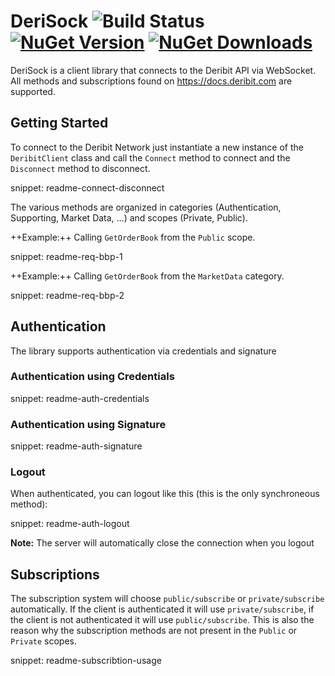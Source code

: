 # DeriSock ![Build Status](https://github.com/psollberger/DeriSock/actions/workflows/DeriSock_BuildTest.yml/badge.svg)  [![NuGet Version](http://img.shields.io/nuget/v/DeriSock.svg?style=flat)](https://www.nuget.org/packages/DeriSock/) [![NuGet Downloads](https://img.shields.io/nuget/dt/DeriSock.svg)](https://www.nuget.org/packages/DeriSock/)

DeriSock is a client library that connects to the Deribit API via WebSocket.  
All methods and subscriptions found on https://docs.deribit.com are supported.

## Getting Started

To connect to the Deribit Network just instantiate a new instance of the `DeribitClient` class and call the `Connect` method to connect and the `Disconnect` method to disconnect.

snippet: readme-connect-disconnect

The various methods are organized in categories (Authentication, Supporting, Market Data, ...) and scopes (Private, Public).

++Example:++ Calling `GetOrderBook` from the `Public` scope.

snippet: readme-req-bbp-1

++Example:++ Calling `GetOrderBook` from the `MarketData` category.

snippet: readme-req-bbp-2

## Authentication

The library supports authentication via credentials and signature

### Authentication using Credentials

snippet: readme-auth-credentials

### Authentication using Signature

snippet: readme-auth-signature

### Logout

When authenticated, you can logout like this (this is the only synchroneous method):

snippet: readme-auth-logout

**Note:** The server will automatically close the connection when you logout

## Subscriptions

The subscription system will choose `public/subscribe` or `private/subscribe` automatically.
If the client is authenticated it will use `private/subscribe`, if the client is not authenticated it will use `public/subscribe`.
This is also the reason why the subscription methods are not present in the `Public` or `Private` scopes.

snippet: readme-subscribtion-usage
